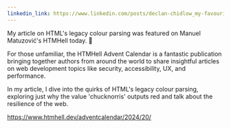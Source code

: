 ```yaml
---
linkedin_link: https://www.linkedin.com/posts/declan-chidlow_my-favourite-colour-is-chuck-norris-red-activity-7275729183744372736-WzdF
---
```


My article on HTML's legacy colour parsing was featured on Manuel Matuzović's HTMHell today. 🎉

For those unfamiliar, the HTMHell Advent Calendar is a fantastic publication bringing together authors from around the world to share insightful articles on web development topics like security, accessibility, UX, and performance.

In my article, I dive into the quirks of HTML's legacy colour parsing, exploring just why the value 'chucknorris' outputs red and talk about the resilience of the web.

<https://www.htmhell.dev/adventcalendar/2024/20/>

